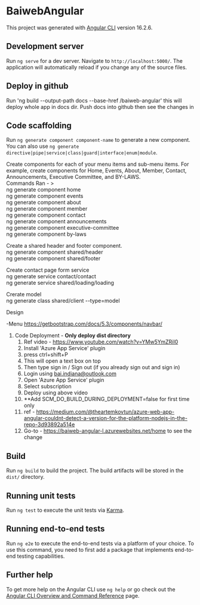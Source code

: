 # BaiwebAngular

This project was generated with [Angular CLI](https://github.com/angular/angular-cli) version 16.2.6.

## Development server

Run `ng serve` for a dev server. Navigate to `http://localhost:5000/`. The application will automatically reload if you change any of the source files.

## Deploy in github

Run 'ng build --output-path docs --base-href /baiweb-angular' this will deploy whole app in docs dir. Push docs into github then see the changes in 

## Code scaffolding

Run `ng generate component component-name` to generate a new component. You can also use `ng generate directive|pipe|service|class|guard|interface|enum|module`.

Create components for each of your menu items and sub-menu items. For example, create components for Home, Events, About, Member, Contact, Announcements, Executive Committee, and BY-LAWS.</br>
Commands Ran - > </br>
    ng generate component home </br>
    ng generate component events </br>
    ng generate component about </br>
    ng generate component member </br>
    ng generate component contact </br>
    ng generate component announcements </br>
    ng generate component executive-committee </br>
    ng generate component by-laws </br>

Create a shared header and footer component. </br>
    ng generate component shared/header </br>
    ng generate component shared/footer </br>

Create contact page form service  </br>
    ng generate service contact/contact </br>
    ng generate service shared/loading/loading </br>

Crerate model </br>
    ng generate class shared/client --type=model    

Design  </br>

-Menu  https://getbootstrap.com/docs/5.3/components/navbar/ </br>

1. Code Deployment - **Only deploy dist directory**
    1. Ref video -  https://www.youtube.com/watch?v=YMw5YmZRiI0 </br>
    2. Install 'Azure App Service' plugin 
    3. press ctrl+shift+P
    4. This will open a text box on top
    5. Then type sign in / Sign out (if you already sign out and sign in)
    6. Login using bai.indiana@outlook.com
    7. Open 'Azure App Service' plugin
    8. Select subscription
    10. Deploy using above video
    11. **Add SCM_DO_BUILD_DURING_DEPLOYMENT=false for first time only
    12. ref - https://medium.com/@theartemkovtun/azure-web-app-angular-couldnt-detect-a-version-for-the-platform-nodejs-in-the-repo-3d93892a514e 
    13. Go-to - https://baiweb-angular-l.azurewebsites.net/home to see the change

 

## Build

Run `ng build` to build the project. The build artifacts will be stored in the `dist/` directory.

## Running unit tests

Run `ng test` to execute the unit tests via [Karma](https://karma-runner.github.io).

## Running end-to-end tests

Run `ng e2e` to execute the end-to-end tests via a platform of your choice. To use this command, you need to first add a package that implements end-to-end testing capabilities.

## Further help

To get more help on the Angular CLI use `ng help` or go check out the [Angular CLI Overview and Command Reference](https://angular.io/cli) page.

